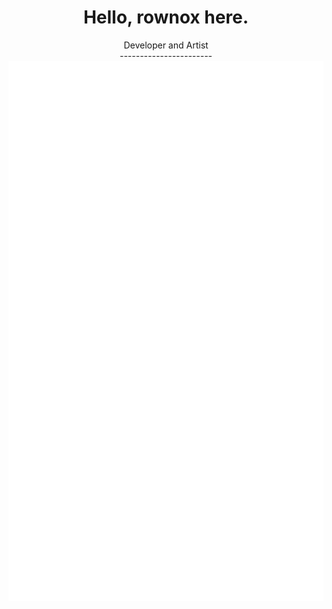 <h1 align="center">Hello, rownox here.</h1>
<div align="center">
  Developer and Artist<br>
  -----------------------<br>
  <img src="/github-metrics.svg"></img>
</div>

